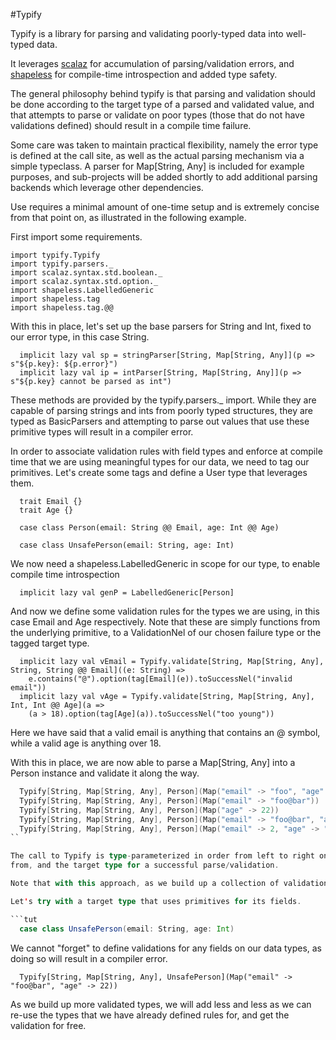 #Typify

Typify is a library for parsing and validating poorly-typed data into well-typed data.

It leverages [scalaz](https://github.com/scalaz/scalaz) for accumulation of parsing/validation errors,
and [shapeless](https://github.com/milessabin/shapeless) for compile-time introspection and added type safety.

The general philosophy behind typify is that parsing and validation should be done according to the target type of a
parsed and validated value, and that attempts to parse or validate on poor types (those that do not have
validations defined) should result in a compile time failure.

Some care was taken to maintain practical flexibility, namely the error type is defined at the call site, as well
as the actual parsing mechanism via a simple typeclass. A parser for Map[String, Any] is included for example purposes,
and sub-projects will be added shortly to add additional parsing backends which leverage other dependencies.

Use requires a minimal amount of one-time setup and is extremely concise from that point on, as illustrated in the
following example.

First import some requirements.

```tut:silent
import typify.Typify
import typify.parsers._
import scalaz.syntax.std.boolean._
import scalaz.syntax.std.option._
import shapeless.LabelledGeneric
import shapeless.tag
import shapeless.tag.@@

```

With this in place, let's set up the base parsers for String and Int, fixed to our error type, in this case String.

```tut
  implicit lazy val sp = stringParser[String, Map[String, Any]](p => s"${p.key}: ${p.error}")
  implicit lazy val ip = intParser[String, Map[String, Any]](p => s"${p.key} cannot be parsed as int")
```

These methods are provided by the typify.parsers._ import. While they are capable of parsing strings and ints from
poorly typed structures, they are typed as BasicParsers and attempting to parse out values that use these primitive
types will result in a compiler error.

In order to associate validation rules with field types and enforce at compile time that we are using
meaningful types for our data, we need to tag our primitives. Let's create some tags and define a User type
that leverages them.

```tut
  trait Email {}
  trait Age {}

  case class Person(email: String @@ Email, age: Int @@ Age)
```

```tut
  case class UnsafePerson(email: String, age: Int)
```

We now need a shapeless.LabelledGeneric in scope for our type, to enable compile time introspection

```tut
  implicit lazy val genP = LabelledGeneric[Person]
```

And now we define some validation rules for the types we are using, in this case Email and Age respectively.
Note that these are simply functions from the underlying primitive, to a ValidationNel of our chosen failure type
or the tagged target type.

```tut
  implicit lazy val vEmail = Typify.validate[String, Map[String, Any], String, String @@ Email]((e: String) =>
    e.contains("@").option(tag[Email](e)).toSuccessNel("invalid email"))
  implicit lazy val vAge = Typify.validate[String, Map[String, Any], Int, Int @@ Age](a =>
    (a > 18).option(tag[Age](a)).toSuccessNel("too young"))
```

Here we have said that a valid email is anything that contains an @ symbol, while a valid age is anything over 18.

With this in place, we are now able to parse a Map[String, Any] into a Person instance and validate it along the way.

```scala
  Typify[String, Map[String, Any], Person](Map("email" -> "foo", "age" -> 17))
  Typify[String, Map[String, Any], Person](Map("email" -> "foo@bar"))
  Typify[String, Map[String, Any], Person](Map("age" -> 22))
  Typify[String, Map[String, Any], Person](Map("email" -> "foo@bar", "age" -> 22))
  Typify[String, Map[String, Any], Person](Map("email" -> 2, "age" -> "bar"))
``

The call to Typify is type-parameterized in order from left to right on the failure type, the type we are parsing
from, and the target type for a successful parse/validation.

Note that with this approach, as we build up a collection of validation rules for specific types, we will add

Let's try with a target type that uses primitives for its fields.

```tut
  case class UnsafePerson(email: String, age: Int)
```

We cannot "forget" to define validations for any fields on our data types, as doing so will result in a
compiler error.

```tut:fail
  Typify[String, Map[String, Any], UnsafePerson](Map("email" -> "foo@bar", "age" -> 22))
```

As we build up more validated types, we will add less and less as we can re-use the types that we have already
defined rules for, and get the validation for free.
